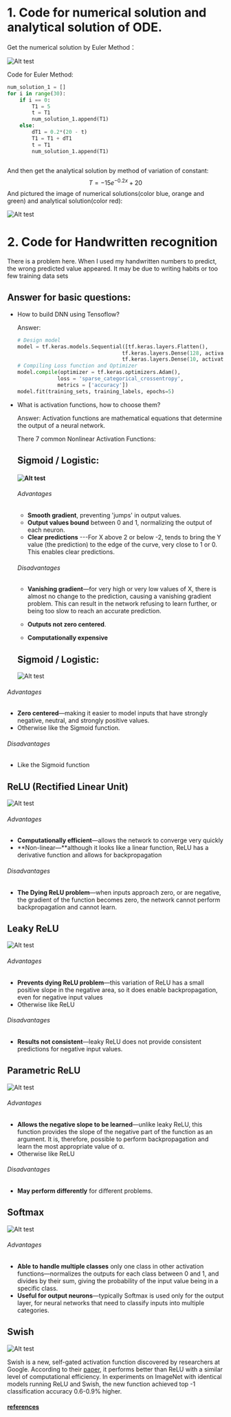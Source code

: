# 1. Code for numerical solution and analytical solution of ODE.
Get the numerical solution by Euler Method：

![Alt test](./Euler_Method.png)

Code for Euler Method:

```python
num_solution_1 = []
for i in range(30):
    if i == 0:
        T1 = 5
        t = T1
        num_solution_1.append(T1)
    else:
        dT1 = 0.2*(20 - t)
        T1 = T1 + dT1
        t = T1
        num_solution_1.append(T1)
       
```

And then get the analytical solution by method of variation of constant:
$$
T = -15e^{-0.2x}+20
$$
And pictured the image of  numerical solutions(color blue, orange and green) and analytical solution(color red):

![Alt test](./solution.png)

# 2. Code for Handwritten recognition
There is a problem here. When I used my handwritten numbers to predict, the wrong predicted value appeared. It may be due to writing habits or too few training data sets
## Answer for basic questions:
* How to build DNN using Tensoflow?

  Answer:

  ```python
  # Design model
  model = tf.keras.models.Sequential([tf.keras.layers.Flatten(),
                                    tf.keras.layers.Dense(128, activation=tf.nn.relu),
                                    tf.keras.layers.Dense(10, activation=tf.nn.softmax)])
  # Compiling Loss function and Optimizer
  model.compile(optimizer = tf.keras.optimizers.Adam(),
               loss = 'sparse_categorical_crossentropy',
               metrics = ['accuracy'])
  model.fit(training_sets, training_labels, epochs=5)
  ```

  

* What is activation functions, how to choose them?

  Answer: Activation functions are mathematical equations that determine the output of a neural network.

  There 7 common Nonlinear Activation Functions:

  ## Sigmoid / Logistic:

  #### ![Alt test](./sigmoid_and_logistic_graph.png)

  ###### Advantages

  * **Smooth gradient**, preventing 'jumps' in output values.
  * **Output values bound** between 0 and 1, normalizing the output of each neuron.
  * **Clear predictions** ---For X above 2 or below -2, tends to bring the Y value (the prediction) to the edge of the curve, very close to 1 or 0. This enables clear predictions.

  ###### Disadvantages

  - **Vanishing gradient**—for very high or very low values of X, there is almost no change to the prediction, causing a vanishing gradient problem. This can result in the network refusing to learn further, or being too slow to reach an accurate prediction.

  - **Outputs not zero centered**.

  - **Computationally expensive**

    

  ## Sigmoid / Logistic:

  ![Alt test](./tanhhyperbolic.png)

###### Advantages

- **Zero centered**—making it easier to model inputs that have strongly negative, neutral, and strongly positive values.
- Otherwise like the Sigmoid function.

###### Disadvantages

- Like the Sigmoid function



## ReLU (Rectified Linear Unit)

![Alt test](./relu.png)

###### Advantages

- **Computationally efficient**—allows the network to converge very quickly
- **Non-linear—**although it looks like a linear function, ReLU has a derivative function and allows for backpropagation

###### Disadvantages

- **The Dying ReLU problem**—when inputs approach zero, or are negative, the gradient of the function becomes zero, the network cannot perform backpropagation and cannot learn.



## Leaky ReLU

![Alt test](./leakyrelu.png)

###### Advantages

- **Prevents dying ReLU problem**—this variation of ReLU has a small positive slope in the negative area, so it does enable backpropagation, even for negative input values
- Otherwise like ReLU

###### Disadvantages

- **Results not consistent**—leaky ReLU does not provide consistent predictions for negative input values.



## Parametric ReLU

![Alt test](./parametricrelu-1.png)

###### Advantages

- **Allows the negative slope to be learned**—unlike leaky ReLU, this function provides the slope of the negative part of the function as an argument. It is, therefore, possible to perform backpropagation and learn the most appropriate value of α.
- Otherwise like ReLU

###### Disadvantages

- **May perform differently** for different problems.



## Softmax

![Alt test](./softmax.png)

###### Advantages

- **Able to handle multiple classes** only one class in other activation functions—normalizes the outputs for each class between 0 and 1, and divides by their sum, giving the probability of the input value being in a specific class.
- **Useful for output neurons**—typically Softmax is used only for the output layer, for neural networks that need to classify inputs into multiple categories.



## Swish

![Alt test](./swish.png)

Swish is a new, self-gated activation function discovered by researchers at Google. According to their [paper](https://arxiv.org/abs/1710.05941v1), it performs better than ReLU with a similar level of computational efficiency. In experiments on ImageNet with identical models running ReLU and Swish, the new function achieved top -1 classification accuracy 0.6-0.9% higher.

#### [references](https://missinglink.ai/guides/neural-network-concepts/7-types-neural-network-activation-functions-right/)
